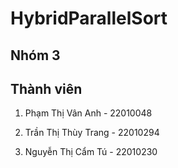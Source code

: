 # HybridParallelSort

## Nhóm 3

## Thành viên
1. Phạm Thị Vân Anh - 22010048

2. Trần Thị Thùy Trang - 22010294

3. Nguyễn Thị Cẩm Tú - 22010230
